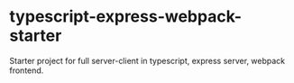 # typescript-express-webpack-starter
Starter project for full server-client in typescript, express server, webpack frontend.
